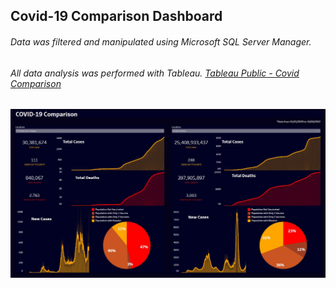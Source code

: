 ## Covid-19 Comparison Dashboard

###### Data was filtered and manipulated using Microsoft SQL Server Manager.
###### All data analysis was performed with Tableau. [Tableau Public - Covid Comparison](https://public.tableau.com/app/profile/samuel.paterson/viz/COVIDComparison_16541843739140/Dashboard1?publish=yes)


[![Dashboard](https://github.com/SamuelPaterson/COVID/blob/348de8e108cb6030fc58be9612da5d785cc06a2a/DashboardScreenshot.jpg)](https://public.tableau.com/views/COVIDComparison_16541843739140/Dashboard1?:language=en-US&publish=yes&:display_count=n&:origin=viz_share_link)
